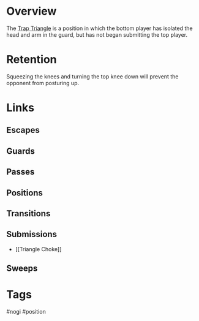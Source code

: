 # Overview
The <u>Trap Triangle</u> is a position in which the bottom player has isolated the head and arm in the guard, but has not began submitting the top player.
# Retention
Squeezing the knees and turning the top knee down will prevent the opponent from posturing up.
# Links

## Escapes

## Guards

## Passes

## Positions

## Transitions

## Submissions
- [[Triangle Choke]]

## Sweeps

# Tags
#nogi #position 